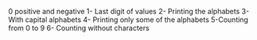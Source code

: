 0 positive and negative
1- Last digit of values
2- Printing the alphabets
3- With capital alphabets
4- Printing only some of the alphabets
5-Counting from 0 to 9
6- Counting without characters
